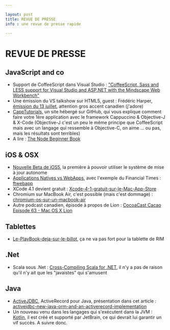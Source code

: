 ```yaml
---

layout: post
title: REVUE DE PRESSE
info : une revue de presse rapide

---
```


# REVUE DE PRESSE


## JavaScript and co

- Support de CoffeeScript dans Visual Studio : ["CoffeeScript, Sass and LESS support for Visual Studio and ASP.NET with the Mindscape Web Workbench"](http://www.hanselman.com/blog/CoffeeScriptSassAndLESSSupportForVisualStudioAndASPNETWithTheMindscapeWebWorkbench.aspx)
- Une émission du VS talkshow sur HTML5, guest : Frédéric Harper, [émission du 13 juillet](http://www.visualstudiotalkshow.com/download/VSTS_0137.MP3), attention gros accent canadien (j'adore)
- [CappTutorials](http://capptutorials.net/getting-started), un site hébergé sur GitHub, qui vous explique comment faire votre 1ère application avec le framework Cappuccino & Objective-J & X-Code (Objective-J c'est un peu le même principe que CoffeeScript mais avec un langage qui ressemble à Objective-C, on aime ... ou pas, mais les résultats sont terribles)
- A lire : [The Node Beginner Book](http://nodebeginner.org/index.html)

## iOS & OSX

- [Nouvelle Beta de iOS5](http://www.mac-stream.fr/Mac/Developpement/Encore-une-nouvelle-beta-d-iOS-5_3_59__87902.html), la première à pouvoir utiliser le système de mise à jour autonome
- [Applications Natives vs WebApps](http://mattgemmell.com/2011/07/22/apps-vs-the-web), avec l'exemple du Financial Times : [ftwebapp](http://apps.ft.com/ftwebapp/)
- XCode 4.1 devient gratuit : [Xcode-4-1-gratuit-sur-le-Mac-App-Store](http://www.mac-stream.fr/Mac/Developpement/Xcode-4-1-gratuit-sur-le-Mac-App-Store_3_59__87714.html)
- Chromium sur MacBook Air, c'est possible (mais c'est dommage) : [chromium-os-sur-un-macbook-air](http://www.macplus.net/magplus/depeche-61149-chromium-os-sur-un-macbook-air)
- Autre podcast canadien, épisode à propos de Lion : [CocoaCast Cacao Episode 63 - Mac OS X Lion](http://cocoacast.com/?q=node/310)

## Tablettes

- [Le-PlayBook-deja-sur-le-billot](http://www.mac-stream.fr/Mac/Rumeurs/Le-PlayBook-deja-sur-le-billot-_3_58__87461.html), ça ne va pas fort pour la tablette de RIM

## .Net

- Scala sous .Net : [Cross-Compiling Scala for .NET](http://www.infoq.com/news/2011/07/Scala.NET), il n'y a pas de raison qu'il n'y ait que les "javaistes" qui s'amusent

## Java

- [ActiveJDBC](http://code.google.com/p/activejdbc/), ActiveRecord pour Java, présentation dans cet article : [activejdbc-new-java-orm-and-an-activerecord-implementation](http://mkblog.exadel.com/2011/07/activejdbc-new-java-orm-and-an-activerecord-implementation/)
- Un nouveau venu dans les langages qui s'exécutent dans la JVM : [Kotlin](http://www.infoq.com/news/2011/07/kotlin), il est créé et supporté par JetBrain, ce qui devrait lui garantir un vif succès. A suivre donc.